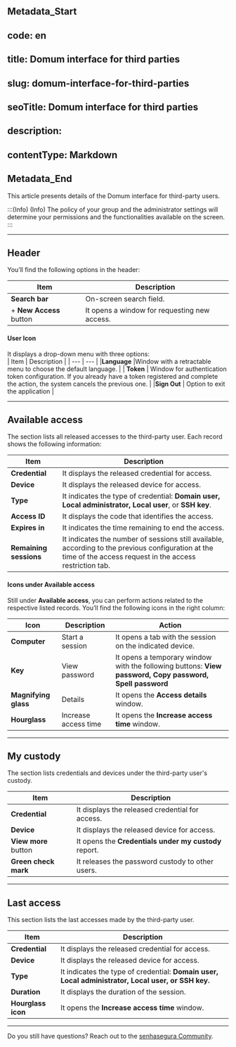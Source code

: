 ## Metadata_Start 
## code: en
## title: Domum interface for third parties 
## slug: domum-interface-for-third-parties 
## seoTitle: Domum interface for third parties 
## description:  
## contentType: Markdown 
## Metadata_End
This article presents details of the Domum interface for third-party users.

:::(Info) (Info)
The policy of your group and the administrator settings will determine your permissions and the functionalities available on the screen.
:::

* * *
## Header

You’ll find the following options in the header:

| Item | Description |
| --- | --- |
| **Search bar** | On-screen search field. |
| + **New Access** button | It opens a window for requesting new access. |


#### User Icon
It displays a drop-down menu with three options:  
| Item | Description |
| --- | --- |
|**Language** |Window with a retractable menu to choose the default language.   |
| **Token** | Window for authentication token configuration. If you already have a token registered and complete the action, the system cancels the previous one.  |
|**Sign Out** | Option to exit the application |

* * *

## Available access
The section lists all released accesses to the third-party user. Each record shows the following information:

| Item | Description |
| --- | --- |
| **Credential** |It displays the released credential for access. |
| **Device** | It displays the released device for access. |
|**Type** |It indicates the type of credential: **Domain user, Local administrator, Local user**, or **SSH key**. |
| **Access ID** | It displays the code that identifies the access. |
| **Expires in** |It indicates the time remaining to end the access. |
| **Remaining sessions** | It indicates the number of sessions still available, according to the previous configuration at the time of the access request in the access restriction tab. |

#### Icons under Available access
Still under **Available access**, you can perform actions related to the respective listed records. You’ll find the following icons in the right column:

| Icon | Description |Action |
| --- | --- |--- |
|**Computer** | Start a session |It opens a tab with the session on the indicated device.|
| **Key** | View password |It opens a temporary window with the following buttons: **View password, Copy password, Spell password** |
|**Magnifying glass** | Details |It opens the **Access details** window. |
|**Hourglass** | Increase access time |It opens the **Increase access time** window. |

* * *

## My custody
The section lists credentials and devices under the third-party user's custody.

| Item | Description |
| --- | --- |
| **Credential** | It displays the released credential for access. |
| **Device** | It displays the released device for access. |
| **View more** button | It opens the **Credentials under my custody** report. |
|**Green check mark** | It releases the password custody to other users. |

* * *

## Last access

This section lists the last accesses made by the third-party user.

| Item | Description |
| --- | --- |
|**Credential** | It displays the released credential for access. |
|**Device** | It displays the released device for access. |
| **Type** | It indicates the type of credential: **Domain user, Local administrator, Local user, or SSH key.** |
| **Duration** | It displays the duration of the session. |
|**Hourglass icon**|It opens the **Increase access time** window. |

* * *

Do you still have questions? Reach out to the [senhasegura Community](https://community.senhasegura.io/).